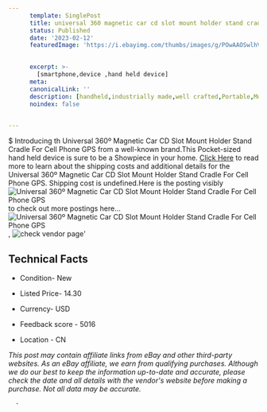 ```yaml
---
      template: SinglePost
      title: universal 360 magnetic car cd slot mount holder stand cradle for cell phone gps
      status: Published
      date: '2023-02-12'
      featuredImage: 'https://i.ebayimg.com/thumbs/images/g/POwAAOSwlhVgB8BO/s-l225.jpg'
       

      excerpt: >-
        [smartphone,device ,hand held device]
      meta:
      canonicalLink: ''
      description: [handheld,industrially made,well crafted,Portable,Mobile,Compact,Convenient,Lightweight,Maneuverable,Man-portable,Miniature,Carriable,Hand-held,Light,Holdable,Transportable,Mobile device,Pocket-sized,On-the-go,Wireless,Cordless,Compact size,Convenient size, smartphone,device ,hand held device]
      noindex: false
      

---
```

$
      Introducing th Universal 360º Magnetic Car CD Slot Mount Holder Stand Cradle For Cell Phone GPS from a well-known brand.This Pocket-sized hand held device is sure to be a Showpiece in your home. [Click Here](https://www.ebay.com/itm/363265181541?fits=Make%3AMercury&hash=item54944ac765%3Ag%3APOwAAOSwlhVgB8BO&mkevt=1&mkcid=1&mkrid=711-53200-19255-0&campid=%253CePNCampaignId%253E&customid=%253CreferenceId%253E&toolid=10049) to read more to learn about the shipping costs and additional details for the Universal 360º Magnetic Car CD Slot Mount Holder Stand Cradle For Cell Phone GPS. Shipping cost is undefined.Here is the posting visibly ![Universal 360º Magnetic Car CD Slot Mount Holder Stand Cradle For Cell Phone GPS](https://i.ebayimg.com/thumbs/images/g/POwAAOSwlhVgB8BO/s-l225.jpg) to check out more postings here... ![Universal 360º Magnetic Car CD Slot Mount Holder Stand Cradle For Cell Phone GPS](https://i.ebayimg.com/images/g/POwAAOSwlhVgB8BO/s-l1200.jpg), ![check vendor page](https://origin-galleryplus.ebayimg.com/ws/web/363265181541_2_0_1/225x225.jpg,https://origin-galleryplus.ebayimg.com/ws/web/363265181541_3_0_1/225x225.jpg,https://origin-galleryplus.ebayimg.com/ws/web/363265181541_4_0_1/225x225.jpg,https://origin-galleryplus.ebayimg.com/ws/web/363265181541_5_0_1/225x225.jpg,https://origin-galleryplus.ebayimg.com/ws/web/363265181541_6_0_1/225x225.jpg,https://origin-galleryplus.ebayimg.com/ws/web/363265181541_7_0_1/225x225.jpg,https://origin-galleryplus.ebayimg.com/ws/web/363265181541_8_0_1/225x225.jpg,https://origin-galleryplus.ebayimg.com/ws/web/363265181541_9_0_1/225x225.jpg,https://origin-galleryplus.ebayimg.com/ws/web/363265181541_10_0_1/225x225.jpg,https://origin-galleryplus.ebayimg.com/ws/web/363265181541_11_0_1/225x225.jpg,https://origin-galleryplus.ebayimg.com/ws/web/363265181541_12_0_1/225x225.jpg)'

      

 ## Technical Facts 



     
      

 - Condition- New 


      

 - Listed Price- 14.30 


      

 - Currency- USD 


      

 - Feedback score - 5016 


      

 - Location - CN 


      
      

 *_This post may contain affiliate links from eBay and other third-party websites. As an eBay affiliate, we earn from qualifying purchases. Although we do our best to keep the information up-to-date and accurate, please check the date and all details with the vendor's website before making a purchase. Not all data may be accurate._*




      -
